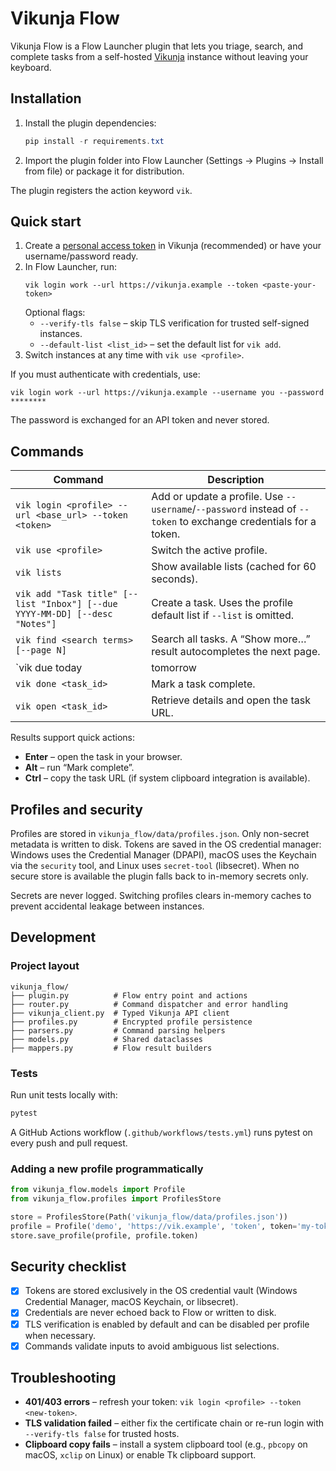 # Vikunja Flow

Vikunja Flow is a Flow Launcher plugin that lets you triage, search, and complete tasks from a self-hosted [Vikunja](https://vikunja.io) instance without leaving your keyboard.

## Installation

1. Install the plugin dependencies:
   ```powershell
   pip install -r requirements.txt
   ```
2. Import the plugin folder into Flow Launcher (Settings → Plugins → Install from file) or package it for distribution.

The plugin registers the action keyword `vik`.

## Quick start

1. Create a [personal access token](https://tasks.dogiakos.com/api/v1/docs#/Auth/AuthTokenCreate) in Vikunja (recommended) or have your username/password ready.
2. In Flow Launcher, run:
   ```
   vik login work --url https://vikunja.example --token <paste-your-token>
   ```
   Optional flags:
   * `--verify-tls false` – skip TLS verification for trusted self-signed instances.
   * `--default-list <list_id>` – set the default list for `vik add`.
3. Switch instances at any time with `vik use <profile>`.

If you must authenticate with credentials, use:
```
vik login work --url https://vikunja.example --username you --password ********
```
The password is exchanged for an API token and never stored.

## Commands

| Command | Description |
| --- | --- |
| `vik login <profile> --url <base_url> --token <token>` | Add or update a profile. Use `--username`/`--password` instead of `--token` to exchange credentials for a token. |
| `vik use <profile>` | Switch the active profile. |
| `vik lists` | Show available lists (cached for 60 seconds). |
| `vik add "Task title" [--list "Inbox"] [--due YYYY-MM-DD] [--desc "Notes"]` | Create a task. Uses the profile default list if `--list` is omitted. |
| `vik find <search terms> [--page N]` | Search all tasks. A “Show more…” result autocompletes the next page. |
| `vik due today|tomorrow|week` | Review upcoming work. |
| `vik done <task_id>` | Mark a task complete. |
| `vik open <task_id>` | Retrieve details and open the task URL. |

Results support quick actions:
* **Enter** – open the task in your browser.
* **Alt** – run “Mark complete”.
* **Ctrl** – copy the task URL (if system clipboard integration is available).

## Profiles and security

Profiles are stored in `vikunja_flow/data/profiles.json`. Only non-secret metadata is written to disk. Tokens are saved in the OS credential manager: Windows uses the Credential Manager (DPAPI), macOS uses the Keychain via the `security` tool, and Linux uses `secret-tool` (libsecret). When no secure store is available the plugin falls back to in-memory secrets only.

Secrets are never logged. Switching profiles clears in-memory caches to prevent accidental leakage between instances.

## Development

### Project layout

```
vikunja_flow/
├── plugin.py          # Flow entry point and actions
├── router.py          # Command dispatcher and error handling
├── vikunja_client.py  # Typed Vikunja API client
├── profiles.py        # Encrypted profile persistence
├── parsers.py         # Command parsing helpers
├── models.py          # Shared dataclasses
├── mappers.py         # Flow result builders
```

### Tests

Run unit tests locally with:
```bash
pytest
```
A GitHub Actions workflow (`.github/workflows/tests.yml`) runs pytest on every push and pull request.

### Adding a new profile programmatically

```python
from vikunja_flow.models import Profile
from vikunja_flow.profiles import ProfilesStore

store = ProfilesStore(Path('vikunja_flow/data/profiles.json'))
profile = Profile('demo', 'https://vik.example', 'token', token='my-token')
store.save_profile(profile, profile.token)
```

## Security checklist

- [x] Tokens are stored exclusively in the OS credential vault (Windows Credential Manager, macOS Keychain, or libsecret).
- [x] Credentials are never echoed back to Flow or written to disk.
- [x] TLS verification is enabled by default and can be disabled per profile when necessary.
- [x] Commands validate inputs to avoid ambiguous list selections.

## Troubleshooting

* **401/403 errors** – refresh your token: `vik login <profile> --token <new-token>`.
* **TLS validation failed** – either fix the certificate chain or re-run login with `--verify-tls false` for trusted hosts.
* **Clipboard copy fails** – install a system clipboard tool (e.g., `pbcopy` on macOS, `xclip` on Linux) or enable Tk clipboard support.

